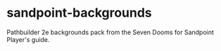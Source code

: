 # sandpoint-backgrounds
Pathbuilder 2e backgrounds pack from the Seven Dooms for Sandpoint Player's guide.
